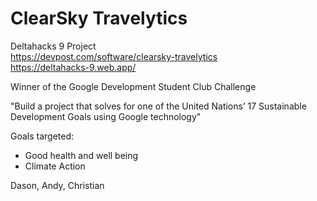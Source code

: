 # ClearSky Travelytics
Deltahacks 9 Project  
https://devpost.com/software/clearsky-travelytics  
https://deltahacks-9.web.app/  
  
Winner of the Google Development Student Club Challenge  
  
"Build a project that solves for one of the United Nations’ 17 Sustainable Development Goals using Google technology"  
  
Goals targeted:  
 - Good health and well being  
 - Climate Action  
  
Dason, Andy, Christian

